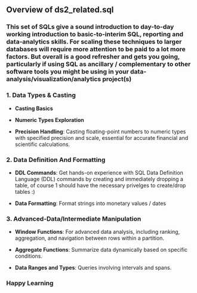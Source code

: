## Overview of ds2_related.sql

### This set of SQLs give a sound introduction to day-to-day working introduction to basic-to-interim SQL, reporting and data-analytics skills. For scaling these techniques to larger databases will require more attention to be paid to a lot more factors. But overall is a good refresher and gets you going, particularly if using SQL as ancillary / complementary to other software tools you might be using in your data-analysis/visualization/analytics project(s)

### 1. Data Types & Casting

- **Casting Basics** 
  
- **Numeric Types Exploration**

- **Precision Handling**: Casting floating-point numbers to numeric types with specified precision and scale, essential for accurate financial and scientific calculations.

### 2. Data Definition And Formatting

- **DDL Commands**: Get hands-on experience with SQL Data Definition Language (DDL) commands by creating and immediately dropping a table, of course 1 should have the necessary privelges to create/drop tables :)
  
- **Data Formatting**: Format strings into monetary values / dates

### 3. Advanced-Data/Intermediate Manipulation

- **Window Functions**: For advanced data analysis, including ranking, aggregation, and navigation between rows within a partition.

- **Aggregate Functions**: Summarize data dynamically based on specific conditions.

- **Data Ranges and Types**: Queries involving intervals and spans.

### Happy Learning

